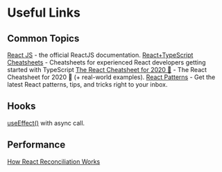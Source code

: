 # Useful Links

## Common Topics

[React JS](https://reactjs.org/docs/getting-started.html) - the official ReactJS documentation.
[React+TypeScript Cheatsheets](https://github.com/typescript-cheatsheets/react-typescript-cheatsheet) - Cheatsheets for experienced React developers getting started with TypeScript
[The React Cheatsheet for 2020 📄‬](https://dev.to/codeartistryio/the-react-cheatsheet-for-2020-real-world-examples-4hgg) - The React Cheatsheet for 2020 📄‬ (+ real-world examples).
[React Patterns](https://reactpatterns.com/) - Get the latest React patterns, tips, and tricks right to your inbox.

## Hooks

[useEffect()](https://dev.to/n1ru4l/homebrew-react-hooks-useasynceffect-or-how-to-handle-async-operations-with-useeffect-1fa8) with async call.

## Performance

[How React Reconciliation Works](https://css-tricks.com/how-react-reconciliation-works/)
